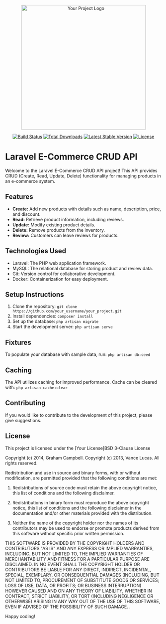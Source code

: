 <p align="center"><a href="#" target="_blank"><img src="https://your_project_logo.png" width="400" alt="Your Project Logo"></a></p>

<p align="center">
<a href="https://your_build_status_url"><img src="https://your_build_status_badge_url.svg" alt="Build Status"></a>
<a href="https://your_total_downloads_url"><img src="https://your_total_downloads_badge_url.svg" alt="Total Downloads"></a>
<a href="https://your_latest_version_url"><img src="https://your_latest_version_badge_url.svg" alt="Latest Stable Version"></a>
<a href="https://your_license_url"><img src="https://your_license_badge_url.svg" alt="License"></a>
</p>

# Laravel E-Commerce CRUD API

Welcome to the Laravel E-Commerce CRUD API project! This API provides CRUD (Create, Read, Update, Delete) functionality for managing products in an e-commerce system.

## Features

- **Create:** Add new products with details such as name, description, price, and discount.
- **Read:** Retrieve product information, including reviews.
- **Update:** Modify existing product details.
- **Delete:** Remove products from the inventory.
- **Review:** Customers can leave reviews for products.

## Technologies Used

- Laravel: The PHP web application framework.
- MySQL: The relational database for storing product and review data.
- Git: Version control for collaborative development.
- Docker: Containerization for easy deployment.

## Setup Instructions

1. Clone the repository: `git clone https://github.com/your_username/your_project.git`
2. Install dependencies: `composer install`
3. Set up the database: `php artisan migrate`
4. Start the development server: `php artisan serve`


## Fixtures

To populate your database with sample data, run: `php artisan db:seed`

## Caching

The API utilizes caching for improved performance. Cache can be cleared with: `php artisan cache:clear`


## Contributing

If you would like to contribute to the development of this project, please give suggestions.

## License

This project is licensed under the [Your License]BSD 3-Clause License

Copyright (c) 2014, Graham Campbell.
Copyright (c) 2013, Vance Lucas.
All rights reserved.

Redistribution and use in source and binary forms, with or without
modification, are permitted provided that the following conditions are met:

1. Redistributions of source code must retain the above copyright notice, this
   list of conditions and the following disclaimer.

2. Redistributions in binary form must reproduce the above copyright notice,
   this list of conditions and the following disclaimer in the documentation
   and/or other materials provided with the distribution.

3. Neither the name of the copyright holder nor the names of its
   contributors may be used to endorse or promote products derived from
   this software without specific prior written permission.

THIS SOFTWARE IS PROVIDED BY THE COPYRIGHT HOLDERS AND CONTRIBUTORS "AS IS"
AND ANY EXPRESS OR IMPLIED WARRANTIES, INCLUDING, BUT NOT LIMITED TO, THE
IMPLIED WARRANTIES OF MERCHANTABILITY AND FITNESS FOR A PARTICULAR PURPOSE ARE
DISCLAIMED. IN NO EVENT SHALL THE COPYRIGHT HOLDER OR CONTRIBUTORS BE LIABLE
FOR ANY DIRECT, INDIRECT, INCIDENTAL, SPECIAL, EXEMPLARY, OR CONSEQUENTIAL
DAMAGES (INCLUDING, BUT NOT LIMITED TO, PROCUREMENT OF SUBSTITUTE GOODS OR
SERVICES; LOSS OF USE, DATA, OR PROFITS; OR BUSINESS INTERRUPTION) HOWEVER
CAUSED AND ON ANY THEORY OF LIABILITY, WHETHER IN CONTRACT, STRICT LIABILITY,
OR TORT (INCLUDING NEGLIGENCE OR OTHERWISE) ARISING IN ANY WAY OUT OF THE USE
OF THIS SOFTWARE, EVEN IF ADVISED OF THE POSSIBILITY OF SUCH DAMAGE.
.

Happy coding!
